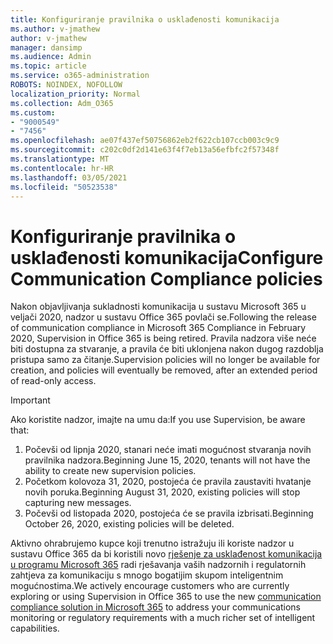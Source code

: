 ```yaml
---
title: Konfiguriranje pravilnika o usklađenosti komunikacija
ms.author: v-jmathew
author: v-jmathew
manager: dansimp
ms.audience: Admin
ms.topic: article
ms.service: o365-administration
ROBOTS: NOINDEX, NOFOLLOW
localization_priority: Normal
ms.collection: Adm_O365
ms.custom:
- "9000549"
- "7456"
ms.openlocfilehash: ae07f437ef50756862eb2f622cb107ccb003c9c9
ms.sourcegitcommit: c202c0df2d141e63f4f7eb13a56efbfc2f57348f
ms.translationtype: MT
ms.contentlocale: hr-HR
ms.lasthandoff: 03/05/2021
ms.locfileid: "50523538"
---
```

# <a name="configure-communication-compliance-policies"></a><span data-ttu-id="28cbe-102">Konfiguriranje pravilnika o usklađenosti komunikacija</span><span class="sxs-lookup"><span data-stu-id="28cbe-102">Configure Communication Compliance policies</span></span>

<span data-ttu-id="28cbe-103">Nakon objavljivanja sukladnosti komunikacija u sustavu Microsoft 365 u veljači 2020, nadzor u sustavu Office 365 povlači se.</span><span class="sxs-lookup"><span data-stu-id="28cbe-103">Following the release of communication compliance in Microsoft 365 Compliance in February 2020, Supervision in Office 365 is being retired.</span></span> <span data-ttu-id="28cbe-104">Pravila nadzora više neće biti dostupna za stvaranje, a pravila će biti uklonjena nakon dugog razdoblja pristupa samo za čitanje.</span><span class="sxs-lookup"><span data-stu-id="28cbe-104">Supervision policies will no longer be available for creation, and policies will eventually be removed, after an extended period of read-only access.</span></span>

> [!IMPORTANT]
> <span data-ttu-id="28cbe-105">Ako koristite nadzor, imajte na umu da:</span><span class="sxs-lookup"><span data-stu-id="28cbe-105">If you use Supervision, be aware that:</span></span>
>
> 1. <span data-ttu-id="28cbe-106">Počevši od lipnja 2020, stanari neće imati mogućnost stvaranja novih pravilnika nadzora.</span><span class="sxs-lookup"><span data-stu-id="28cbe-106">Beginning June 15, 2020, tenants will not have the ability to create new supervision policies.</span></span>
> 2. <span data-ttu-id="28cbe-107">Početkom kolovoza 31, 2020, postojeća će pravila zaustaviti hvatanje novih poruka.</span><span class="sxs-lookup"><span data-stu-id="28cbe-107">Beginning August 31, 2020, existing policies will stop capturing new messages.</span></span>
> 3. <span data-ttu-id="28cbe-108">Počevši od listopada 2020, postojeća će se pravila izbrisati.</span><span class="sxs-lookup"><span data-stu-id="28cbe-108">Beginning October 26, 2020, existing policies will be deleted.</span></span>

<span data-ttu-id="28cbe-109">Aktivno ohrabrujemo kupce koji trenutno istražuju ili koriste nadzor u sustavu Office 365 da bi koristili novo [rješenje za usklađenost komunikacija u programu Microsoft 365](https://go.microsoft.com/fwlink/?linkid=2128593) radi rješavanja vaših nadzornih i regulatornih zahtjeva za komunikaciju s mnogo bogatijim skupom inteligentnim mogućnostima.</span><span class="sxs-lookup"><span data-stu-id="28cbe-109">We actively encourage customers who are currently exploring or using Supervision in Office 365 to use the new [communication compliance solution in Microsoft 365](https://go.microsoft.com/fwlink/?linkid=2128593) to address your communications monitoring or regulatory requirements with a much richer set of intelligent capabilities.</span></span>
